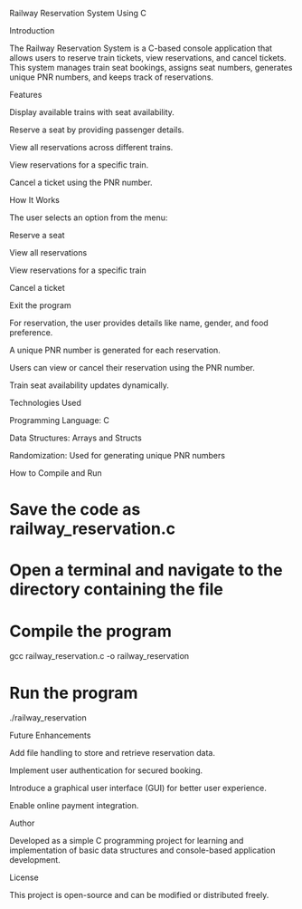 Railway Reservation System Using C

Introduction

The Railway Reservation System is a C-based console application that allows users to reserve train tickets, view reservations, and cancel tickets. This system manages train seat bookings, assigns seat numbers, generates unique PNR numbers, and keeps track of reservations.

Features

Display available trains with seat availability.

Reserve a seat by providing passenger details.

View all reservations across different trains.

View reservations for a specific train.

Cancel a ticket using the PNR number.

How It Works

The user selects an option from the menu:

Reserve a seat

View all reservations

View reservations for a specific train

Cancel a ticket

Exit the program

For reservation, the user provides details like name, gender, and food preference.

A unique PNR number is generated for each reservation.

Users can view or cancel their reservation using the PNR number.

Train seat availability updates dynamically.

Technologies Used

Programming Language: C

Data Structures: Arrays and Structs

Randomization: Used for generating unique PNR numbers

How to Compile and Run

# Save the code as railway_reservation.c
# Open a terminal and navigate to the directory containing the file

# Compile the program
gcc railway_reservation.c -o railway_reservation

# Run the program
./railway_reservation

Future Enhancements

Add file handling to store and retrieve reservation data.

Implement user authentication for secured booking.

Introduce a graphical user interface (GUI) for better user experience.

Enable online payment integration.

Author

Developed as a simple C programming project for learning and implementation of basic data structures and console-based application development.

License

This project is open-source and can be modified or distributed freely.

